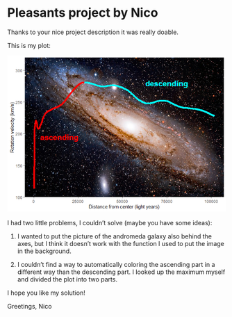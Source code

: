 # Pleasants project by Nico

Thanks to your nice project description it was really doable.

This is my plot:

![](NICOtin-macht-suechtig_files/figure-markdown_strict/plotting-1.png)

I had two little problems, I couldn’t solve (maybe you have some ideas):

1.  I wanted to put the picture of the andromeda galaxy also behind the
    axes, but I think it doesn’t work with the function I used to put
    the image in the background.

2.  I couldn’t find a way to automatically coloring the ascending part
    in a different way than the descending part. I looked up the maximum
    myself and divided the plot into two parts.

I hope you like my solution!

Greetings, Nico
